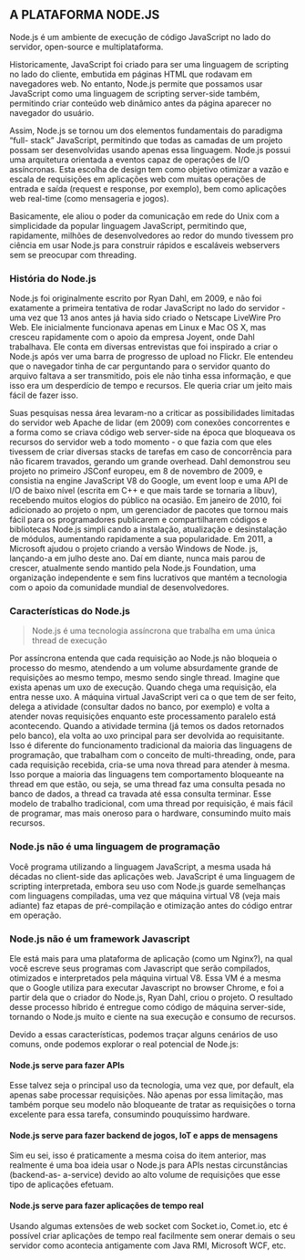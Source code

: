 ## A PLATAFORMA NODE.JS

Node.js é um ambiente de execução de código JavaScript no lado do servidor, open-source e multiplataforma. 

Historicamente, JavaScript foi criado para ser uma linguagem de scripting no lado do cliente, embutida em páginas HTML que rodavam em navegadores web. No entanto, Node.js permite que possamos usar JavaScript como uma linguagem de scripting server-side também, permitindo criar conteúdo web dinâmico antes da página aparecer no navegador do usuário. 

Assim, Node.js se tornou um dos elementos fundamentais do paradigma “full- stack” JavaScript, permitindo que todas as camadas de um projeto possam ser desenvolvidas usando apenas essa linguagem.
Node.js possui uma arquitetura orientada a eventos capaz de operações de I/O assíncronas. Esta escolha de design tem como objetivo otimizar a vazão e escala de requisições em aplicações web com muitas operações de entrada e saída (request e response, por exemplo), bem como aplicações web real-time (como mensageria e jogos). 

Basicamente, ele aliou o poder da comunicação em rede do Unix com a simplicidade da popular linguagem JavaScript, permitindo que, rapidamente, milhões de desenvolvedores ao redor do mundo tivessem pro ciência em usar Node.js para construir rápidos e escaláveis webservers sem se preocupar com threading.

### História do Node.js
Node.js foi originalmente escrito por Ryan Dahl, em 2009, e não foi exatamente a primeira tentativa de rodar JavaScript no lado do servidor - uma vez que 13 anos antes já havia sido criado o Netscape LiveWire Pro Web. Ele inicialmente funcionava apenas em Linux e Mac OS X, mas cresceu rapidamente com o apoio da empresa Joyent, onde Dahl trabalhava. Ele conta em diversas entrevistas que foi inspirado a criar o Node.js após ver uma barra de progresso de upload no Flickr. Ele entendeu que o navegador tinha de  car perguntando para o servidor quanto do arquivo faltava a ser transmitido, pois ele não tinha essa informação, e que isso era um desperdício de tempo e recursos. Ele queria criar um jeito mais fácil de fazer isso.

Suas pesquisas nessa área levaram-no a criticar as possibilidades limitadas do servidor web Apache de lidar (em 2009) com conexões concorrentes e a forma como se criava código web server-side na época que bloqueava os recursos do servidor web a todo momento - o que fazia com que eles tivessem de criar diversas stacks de tarefas em caso de concorrência para não  ficarem travados, gerando um grande overhead.
Dahl demonstrou seu projeto no primeiro JSConf europeu, em 8 de novembro de 2009, e consistia na engine JavaScript V8 do Google, um event loop e uma API de I/O de baixo nível (escrita em C++ e que mais tarde se tornaria a libuv), recebendo muitos elogios do público na ocasião. Em janeiro de 2010, foi adicionado ao projeto o npm, um gerenciador de pacotes que tornou mais fácil para os programadores publicarem e compartilharem códigos e bibliotecas Node.js simpli cando a instalação, atualização e desinstalação de módulos, aumentando rapidamente a sua popularidade.
Em 2011, a Microsoft ajudou o projeto criando a versão Windows de Node. js, lançando-a em julho deste ano. Daí em diante, nunca mais parou de crescer, atualmente sendo mantido pela Node.js Foundation, uma organização independente e sem  fins lucrativos que mantém a tecnologia com o apoio da comunidade mundial de desenvolvedores.

### Características do Node.js

> Node.js é uma tecnologia assíncrona que trabalha em uma única
> thread de execução

Por assíncrona entenda que cada requisição ao Node.js não bloqueia o processo do mesmo, atendendo a um volume absurdamente grande de requisições ao mesmo tempo, mesmo sendo single thread.
Imagine que exista apenas um  uxo de execução. Quando chega uma requisição, ela entra nesse  uxo. A máquina virtual JavaScript veri ca o que tem de ser feito, delega a atividade (consultar dados no banco, por exemplo) e volta a atender novas requisições enquanto este processamento paralelo está acontecendo. Quando a atividade termina (já temos os dados retornados pelo banco), ela volta ao  uxo principal para ser devolvida ao requisitante.
Isso é diferente do funcionamento tradicional da maioria das linguagens de programação, que trabalham com o conceito de multi-threading, onde, para cada requisição recebida, cria-se uma nova thread para atender à mesma. Isso porque a maioria das linguagens tem comportamento bloqueante na thread em que estão, ou seja, se uma thread faz uma consulta pesada no banco de dados, a thread  ca travada até essa consulta terminar.
Esse modelo de trabalho tradicional, com uma thread por requisição, é mais fácil de programar, mas mais oneroso para o hardware, consumindo muito mais recursos.

### Node.js não é uma linguagem de programação

Você programa utilizando a linguagem JavaScript, a mesma usada há décadas no client-side das aplicações web. JavaScript é uma linguagem de scripting interpretada, embora seu uso com Node.js guarde semelhanças com linguagens compiladas, uma vez que máquina virtual V8 (veja mais adiante) faz etapas de pré-compilação e otimização antes do código entrar em operação.

### Node.js não é um framework Javascript
Ele está mais para uma plataforma de aplicação (como um Nginx?), na qual você escreve seus programas com Javascript que serão compilados, otimizados e interpretados pela máquina virtual V8. Essa VM é a mesma que o Google utiliza para executar Javascript no browser Chrome, e foi a partir dela que o criador do Node.js, Ryan Dahl, criou o projeto. O resultado desse processo híbrido
é entregue como código de máquina server-side, tornando o Node.js muito e ciente na sua execução e consumo de recursos.

Devido a essas características, podemos traçar alguns cenários de uso comuns, onde podemos explorar o real potencial de Node.js:

#### Node.js serve para fazer APIs
Esse talvez seja o principal uso da tecnologia, uma vez que, por default, ela apenas sabe processar requisições. Não apenas por essa limitação, mas também porque seu modelo não bloqueante de tratar as requisições o torna excelente para essa tarefa, consumindo pouquíssimo hardware.

#### Node.js serve para fazer backend de jogos, IoT e apps de mensagens
Sim eu sei, isso é praticamente a mesma coisa do item anterior, mas realmente é uma boa ideia usar o Node.js para APIs nestas circunstâncias (backend-as- a-service) devido ao alto volume de requisições que esse tipo de aplicações efetuam.

#### Node.js serve para fazer aplicações de tempo real
Usando algumas extensões de web socket com Socket.io, Comet.io, etc é possível criar aplicações de tempo real facilmente sem onerar demais o seu servidor como acontecia antigamente com Java RMI, Microsoft WCF, etc.

